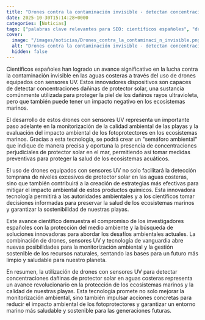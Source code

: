 ```yaml
---
title: "Drones contra la contaminación invisible - detectan concentraciones dañinas de protector solar en el mar"
date: 2025-10-30T15:14:28+0000
categories: [Noticias]
tags: ["palabras clave relevantes para SEO: científicos españoles", "drones equipados", "sensores UV", "protector solar", "ecosistemas marinos", "impacto ambiental", "tecnología de vanguardia."]
cover:
  image: "/images/noticias/Drones_contra_la_contaminaci_n_invisible.png"
  alt: "Drones contra la contaminación invisible - detectan concentraciones dañinas de protector solar en el mar"
  hidden: false
---
```


Científicos españoles han logrado un avance significativo en la lucha contra la contaminación invisible en las aguas costeras a través del uso de drones equipados con sensores UV. Estos innovadores dispositivos son capaces de detectar concentraciones dañinas de protector solar, una sustancia comúnmente utilizada para proteger la piel de los dañinos rayos ultravioleta, pero que también puede tener un impacto negativo en los ecosistemas marinos.

El desarrollo de estos drones con sensores UV representa un importante paso adelante en la monitorización de la calidad ambiental de las playas y la evaluación del impacto ambiental de los fotoprotectores en los ecosistemas marinos. Gracias a esta tecnología, se podrá crear un "semáforo ambiental" que indique de manera precisa y oportuna la presencia de concentraciones perjudiciales de protector solar en el mar, permitiendo así tomar medidas preventivas para proteger la salud de los ecosistemas acuáticos.

El uso de drones equipados con sensores UV no solo facilitará la detección temprana de niveles excesivos de protector solar en las aguas costeras, sino que también contribuirá a la creación de estrategias más efectivas para mitigar el impacto ambiental de estos productos químicos. Esta innovadora tecnología permitirá a las autoridades ambientales y a los científicos tomar decisiones informadas para preservar la salud de los ecosistemas marinos y garantizar la sostenibilidad de nuestras playas.

Este avance científico demuestra el compromiso de los investigadores españoles con la protección del medio ambiente y la búsqueda de soluciones innovadoras para abordar los desafíos ambientales actuales. La combinación de drones, sensores UV y tecnología de vanguardia abre nuevas posibilidades para la monitorización ambiental y la gestión sostenible de los recursos naturales, sentando las bases para un futuro más limpio y saludable para nuestro planeta.

En resumen, la utilización de drones con sensores UV para detectar concentraciones dañinas de protector solar en aguas costeras representa un avance revolucionario en la protección de los ecosistemas marinos y la calidad de nuestras playas. Esta tecnología promete no solo mejorar la monitorización ambiental, sino también impulsar acciones concretas para reducir el impacto ambiental de los fotoprotectores y garantizar un entorno marino más saludable y sostenible para las generaciones futuras.
